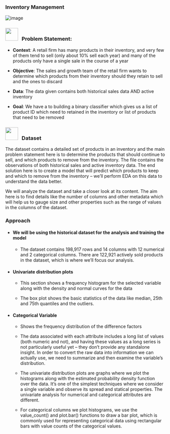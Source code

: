 ### Inventory Management
![image](https://user-images.githubusercontent.com/13950516/162671469-439c2144-cb8a-41e2-ad26-a91c361cb248.png)

### <img src="https://user-images.githubusercontent.com/13950516/162672483-4d953e53-2d6b-49d6-81ba-e7daa4a54351.png" width="40" height="40" />  &nbsp; Problem Statement:


-  **Context**: A retail firm has many products in their inventory, and very few of them tend to sell (only about 10% sell each year) and many of the products only have a single sale in the course of a year

-  **Objective**: The sales and growth team of the retail firm wants to determine which products from their inventory should they retain to sell and the ones to discard

-  **Data**: The data given contains both historical sales data AND active inventory

-  **Goal**: We have a to building a binary classifier which gives us a list of product ID which need to retained in the inventory or list of products that need to be removed



### <img src="https://user-images.githubusercontent.com/13950516/162672846-869bf047-63a7-489f-9b33-4f4a3beab1b2.png" width="40" height="40" /> &nbsp; Dataset
The dataset contains a detailed set of products in an inventory and the main problem statement here is to determine the products that should continue to sell, and which products to remove from the inventory. The file contains the observations of both historical sales and active inventory data. The end solution here is to create a model that will predict which products to keep and which to remove from the inventory – we’ll perform EDA on this data to understand the data better.

We will analyze the dataset and take a closer look at its content. The aim here is to find details like the number of columns and other metadata which will help us to gauge size and other properties such as the range of values in the columns of the dataset.

### Approach
- #### We will be using the historical dataset for the analysis and training the model
  - The dataset contains 198,917 rows and 14 columns with 12 numerical and 2 categorical columns. There are 122,921 actively sold products in the dataset, which is where we’ll focus our analysis.
- #### Univariate distribution plots
  - This section shows a frequency histogram for the selected variable along with the density and normal curves for the data

  - The box plot shows the basic statistics of the data like median, 25th and 75th quantiles and the outliers.

- #### Categorical Variable

  - Shows the frequency distribution of the difference factors

  - The data associated with each attribute includes a long list of values (both numeric and not), and having these values as a long series is not particularly useful yet – they don’t provide any standalone insight. In order to convert the raw data into information we can actually use, we need to summarize and then examine the variable’s distribution.

  - The univariate distribution plots are graphs where we plot the histograms along with the estimated probability density function over the data. It’s one of the simplest techniques where we consider a single variable and observe its spread and statical properties. The univariate analysis for numerical and categorical attributes are different.
 
  - For categorical columns we plot histograms, we use the value_count() and plot.bar() functions to draw a bar plot, which is commonly used for representing categorical data using rectangular bars with value counts of the categorical values. 

